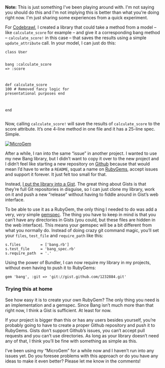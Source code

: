 <p class="small">
<strong>Note:</strong> This is just something I've been playing around with. I'm not saying you should do this and I'm not implying this is better than what you're doing right now. I'm just sharing some experiences from a quick experiment.
</p>
<p>For <a href="http://codebrawl.com">Codebrawl</a>, I created a library that could take a method from a model &#8211; like <code>calculate_score</code> for example &#8211; and give it a corresponding bang method &#8211; <code>calculate_score!</code> in this case &#8211; that saves the results using a simple <code>update_attribute</code> call. In your model, I can just do this:</p>
<div class="highlight">
<pre><code class="ruby"><span class="k">class</span> <span class="nc">User</span>

 <span class="n">bang</span> <span class="ss">:calculate_score</span> <span class="o">=&gt;</span> <span class="ss">:score</span>

 <span class="k">def</span> <span class="nf">calculate_score</span>
   <span class="mi">100</span> <span class="c1"># Removed fancy logic for presentational purposes</span>
 <span class="k">end</span>

<span class="k">end</span>
</code></pre>
</div>
<p>Now, calling <code>calculate_score!</code> will save the results of <code>calculate_score</code> to the score attribute. It&#8217;s one 4-line method in one file and it has a 25-line spec. Simple.</p>

<p><a href="https://gist.github.com/1232884"><img alt="MicroGem" src="http://jeffkreeftmeijer.com/images/microgem.png"></a></p>

<p>After a while, I ran into the same &#8220;issue&#8221; in another project. I wanted to use my new Bang library, but I didn&#8217;t want to copy it over to the new project and I didn&#8217;t feel like starting a new repository on <a href="https://github.com">Github</a> because that would mean I&#8217;d have to write a <code>README</code>, squat a name on <a href="http://rubygems.org">RubyGems</a>, accept issues and support it forever. It just felt too small for that.</p>

<p>Instead, <a href="https://gist.github.com/1232884">I put the library into a Gist</a>. The great thing about Gists is that they&#8217;re full Git repositories in disguise, so I can just clone my library, work on it and push a new &#8220;release&#8221; without having to fiddle around in Gist&#8217;s web interface.</p>

<p>To be able to use it as a RubyGem, the only thing I needed to do was add a very, <em>very</em> simple <a href="https://gist.github.com/1232884#file_bang.gemspec">gemspec</a>. The thing you have to keep in mind is that you can&#8217;t have any directories in Gists (you could, but these files are hidden in the web interface). This means your gemspec will be a bit different from what you normally do. Instead of doing crazy git command magic, you&#8217;ll set your <code>files</code>, <code>test_file</code> and <code>require_path</code> like this:</p>
<div class="highlight">
<pre><code class="ruby"><span class="n">s</span><span class="o">.</span><span class="n">files</span>         <span class="o">=</span> <span class="o">[</span><span class="s1">'bang.rb'</span><span class="o">]</span>
<span class="n">s</span><span class="o">.</span><span class="n">test_file</span>     <span class="o">=</span> <span class="s1">'bang_spec.rb'</span>
<span class="n">s</span><span class="o">.</span><span class="n">require_path</span>  <span class="o">=</span> <span class="s1">'.'</span>
</code></pre>
</div>
<p>Using the power of Bundler, I can now require my library in my projects, without even having to push it to RubyGems:</p>
<div class="highlight">
<pre><code class="ruby"><span class="n">gem</span> <span class="s1">'bang'</span><span class="p">,</span> <span class="ss">:git</span> <span class="o">=&gt;</span> <span class="s1">'git://gist.github.com/1232884.git'</span>
</code></pre>
</div>
<h3 id="trying_this_at_home">Trying this at home</h3>

<p>See how easy it is to create your own RubyGem? The only thing you need is an implementation and a gemspec. Since Bang isn&#8217;t much more than that right now, I think a Gist is sufficient. At least for now.</p>

<p>If your project is bigger than this or has any users besides yourself, you&#8217;re probably going to have to create a proper Github repository and push it to RubyGems. Gists don&#8217;t support Github&#8217;s issues, you can&#8217;t accept pull requests and you can&#8217;t use directories. As long as your library doesn&#8217;t need any of that, I think you&#8217;ll be fine with something as simple as this.</p>

<p>I&#8217;ve been using my &#8220;MicroGem&#8221; for a while now and I haven&#8217;t run into any issues yet. Do you foresee problems with this approach or do you have any ideas to make it even better? Please let me know in the comments!</p>